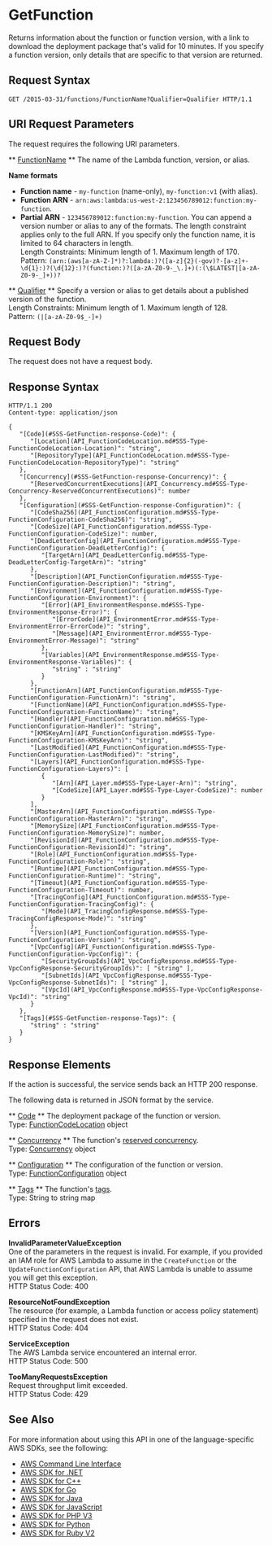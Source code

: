 # GetFunction<a name="API_GetFunction"></a>

Returns information about the function or function version, with a link to download the deployment package that's valid for 10 minutes\. If you specify a function version, only details that are specific to that version are returned\.

## Request Syntax<a name="API_GetFunction_RequestSyntax"></a>

```
GET /2015-03-31/functions/FunctionName?Qualifier=Qualifier HTTP/1.1
```

## URI Request Parameters<a name="API_GetFunction_RequestParameters"></a>

The request requires the following URI parameters\.

 ** [FunctionName](#API_GetFunction_RequestSyntax) **   <a name="SSS-GetFunction-request-FunctionName"></a>
The name of the Lambda function, version, or alias\.  

**Name formats**
+  **Function name** \- `my-function` \(name\-only\), `my-function:v1` \(with alias\)\.
+  **Function ARN** \- `arn:aws:lambda:us-west-2:123456789012:function:my-function`\.
+  **Partial ARN** \- `123456789012:function:my-function`\.
You can append a version number or alias to any of the formats\. The length constraint applies only to the full ARN\. If you specify only the function name, it is limited to 64 characters in length\.  
Length Constraints: Minimum length of 1\. Maximum length of 170\.  
Pattern: `(arn:(aws[a-zA-Z-]*)?:lambda:)?([a-z]{2}(-gov)?-[a-z]+-\d{1}:)?(\d{12}:)?(function:)?([a-zA-Z0-9-_\.]+)(:(\$LATEST|[a-zA-Z0-9-_]+))?` 

 ** [Qualifier](#API_GetFunction_RequestSyntax) **   <a name="SSS-GetFunction-request-Qualifier"></a>
Specify a version or alias to get details about a published version of the function\.  
Length Constraints: Minimum length of 1\. Maximum length of 128\.  
Pattern: `(|[a-zA-Z0-9$_-]+)` 

## Request Body<a name="API_GetFunction_RequestBody"></a>

The request does not have a request body\.

## Response Syntax<a name="API_GetFunction_ResponseSyntax"></a>

```
HTTP/1.1 200
Content-type: application/json

{
   "[Code](#SSS-GetFunction-response-Code)": { 
      "[Location](API_FunctionCodeLocation.md#SSS-Type-FunctionCodeLocation-Location)": "string",
      "[RepositoryType](API_FunctionCodeLocation.md#SSS-Type-FunctionCodeLocation-RepositoryType)": "string"
   },
   "[Concurrency](#SSS-GetFunction-response-Concurrency)": { 
      "[ReservedConcurrentExecutions](API_Concurrency.md#SSS-Type-Concurrency-ReservedConcurrentExecutions)": number
   },
   "[Configuration](#SSS-GetFunction-response-Configuration)": { 
      "[CodeSha256](API_FunctionConfiguration.md#SSS-Type-FunctionConfiguration-CodeSha256)": "string",
      "[CodeSize](API_FunctionConfiguration.md#SSS-Type-FunctionConfiguration-CodeSize)": number,
      "[DeadLetterConfig](API_FunctionConfiguration.md#SSS-Type-FunctionConfiguration-DeadLetterConfig)": { 
         "[TargetArn](API_DeadLetterConfig.md#SSS-Type-DeadLetterConfig-TargetArn)": "string"
      },
      "[Description](API_FunctionConfiguration.md#SSS-Type-FunctionConfiguration-Description)": "string",
      "[Environment](API_FunctionConfiguration.md#SSS-Type-FunctionConfiguration-Environment)": { 
         "[Error](API_EnvironmentResponse.md#SSS-Type-EnvironmentResponse-Error)": { 
            "[ErrorCode](API_EnvironmentError.md#SSS-Type-EnvironmentError-ErrorCode)": "string",
            "[Message](API_EnvironmentError.md#SSS-Type-EnvironmentError-Message)": "string"
         },
         "[Variables](API_EnvironmentResponse.md#SSS-Type-EnvironmentResponse-Variables)": { 
            "string" : "string" 
         }
      },
      "[FunctionArn](API_FunctionConfiguration.md#SSS-Type-FunctionConfiguration-FunctionArn)": "string",
      "[FunctionName](API_FunctionConfiguration.md#SSS-Type-FunctionConfiguration-FunctionName)": "string",
      "[Handler](API_FunctionConfiguration.md#SSS-Type-FunctionConfiguration-Handler)": "string",
      "[KMSKeyArn](API_FunctionConfiguration.md#SSS-Type-FunctionConfiguration-KMSKeyArn)": "string",
      "[LastModified](API_FunctionConfiguration.md#SSS-Type-FunctionConfiguration-LastModified)": "string",
      "[Layers](API_FunctionConfiguration.md#SSS-Type-FunctionConfiguration-Layers)": [ 
         { 
            "[Arn](API_Layer.md#SSS-Type-Layer-Arn)": "string",
            "[CodeSize](API_Layer.md#SSS-Type-Layer-CodeSize)": number
         }
      ],
      "[MasterArn](API_FunctionConfiguration.md#SSS-Type-FunctionConfiguration-MasterArn)": "string",
      "[MemorySize](API_FunctionConfiguration.md#SSS-Type-FunctionConfiguration-MemorySize)": number,
      "[RevisionId](API_FunctionConfiguration.md#SSS-Type-FunctionConfiguration-RevisionId)": "string",
      "[Role](API_FunctionConfiguration.md#SSS-Type-FunctionConfiguration-Role)": "string",
      "[Runtime](API_FunctionConfiguration.md#SSS-Type-FunctionConfiguration-Runtime)": "string",
      "[Timeout](API_FunctionConfiguration.md#SSS-Type-FunctionConfiguration-Timeout)": number,
      "[TracingConfig](API_FunctionConfiguration.md#SSS-Type-FunctionConfiguration-TracingConfig)": { 
         "[Mode](API_TracingConfigResponse.md#SSS-Type-TracingConfigResponse-Mode)": "string"
      },
      "[Version](API_FunctionConfiguration.md#SSS-Type-FunctionConfiguration-Version)": "string",
      "[VpcConfig](API_FunctionConfiguration.md#SSS-Type-FunctionConfiguration-VpcConfig)": { 
         "[SecurityGroupIds](API_VpcConfigResponse.md#SSS-Type-VpcConfigResponse-SecurityGroupIds)": [ "string" ],
         "[SubnetIds](API_VpcConfigResponse.md#SSS-Type-VpcConfigResponse-SubnetIds)": [ "string" ],
         "[VpcId](API_VpcConfigResponse.md#SSS-Type-VpcConfigResponse-VpcId)": "string"
      }
   },
   "[Tags](#SSS-GetFunction-response-Tags)": { 
      "string" : "string" 
   }
}
```

## Response Elements<a name="API_GetFunction_ResponseElements"></a>

If the action is successful, the service sends back an HTTP 200 response\.

The following data is returned in JSON format by the service\.

 ** [Code](#API_GetFunction_ResponseSyntax) **   <a name="SSS-GetFunction-response-Code"></a>
The deployment package of the function or version\.  
Type: [FunctionCodeLocation](API_FunctionCodeLocation.md) object

 ** [Concurrency](#API_GetFunction_ResponseSyntax) **   <a name="SSS-GetFunction-response-Concurrency"></a>
The function's [reserved concurrency](https://docs.aws.amazon.com/lambda/latest/dg/concurrent-executions.html)\.  
Type: [Concurrency](API_Concurrency.md) object

 ** [Configuration](#API_GetFunction_ResponseSyntax) **   <a name="SSS-GetFunction-response-Configuration"></a>
The configuration of the function or version\.  
Type: [FunctionConfiguration](API_FunctionConfiguration.md) object

 ** [Tags](#API_GetFunction_ResponseSyntax) **   <a name="SSS-GetFunction-response-Tags"></a>
The function's [tags](https://docs.aws.amazon.com/lambda/latest/dg/tagging.html)\.  
Type: String to string map

## Errors<a name="API_GetFunction_Errors"></a>

 **InvalidParameterValueException**   
One of the parameters in the request is invalid\. For example, if you provided an IAM role for AWS Lambda to assume in the `CreateFunction` or the `UpdateFunctionConfiguration` API, that AWS Lambda is unable to assume you will get this exception\.  
HTTP Status Code: 400

 **ResourceNotFoundException**   
The resource \(for example, a Lambda function or access policy statement\) specified in the request does not exist\.  
HTTP Status Code: 404

 **ServiceException**   
The AWS Lambda service encountered an internal error\.  
HTTP Status Code: 500

 **TooManyRequestsException**   
Request throughput limit exceeded\.  
HTTP Status Code: 429

## See Also<a name="API_GetFunction_SeeAlso"></a>

For more information about using this API in one of the language\-specific AWS SDKs, see the following:
+  [AWS Command Line Interface](https://docs.aws.amazon.com/goto/aws-cli/lambda-2015-03-31/GetFunction) 
+  [AWS SDK for \.NET](https://docs.aws.amazon.com/goto/DotNetSDKV3/lambda-2015-03-31/GetFunction) 
+  [AWS SDK for C\+\+](https://docs.aws.amazon.com/goto/SdkForCpp/lambda-2015-03-31/GetFunction) 
+  [AWS SDK for Go](https://docs.aws.amazon.com/goto/SdkForGoV1/lambda-2015-03-31/GetFunction) 
+  [AWS SDK for Java](https://docs.aws.amazon.com/goto/SdkForJava/lambda-2015-03-31/GetFunction) 
+  [AWS SDK for JavaScript](https://docs.aws.amazon.com/goto/AWSJavaScriptSDK/lambda-2015-03-31/GetFunction) 
+  [AWS SDK for PHP V3](https://docs.aws.amazon.com/goto/SdkForPHPV3/lambda-2015-03-31/GetFunction) 
+  [AWS SDK for Python](https://docs.aws.amazon.com/goto/boto3/lambda-2015-03-31/GetFunction) 
+  [AWS SDK for Ruby V2](https://docs.aws.amazon.com/goto/SdkForRubyV2/lambda-2015-03-31/GetFunction) 
